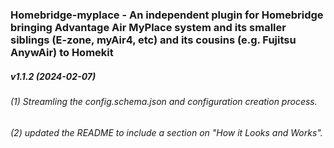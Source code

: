 ### Homebridge-myplace - An independent plugin for Homebridge bringing Advantage Air MyPlace system and its smaller siblings (E-zone, myAir4, etc) and its cousins (e.g. Fujitsu AnywAir) to Homekit
##### v1.1.2 (2024-02-07)

###### (1) Streamling the config.schema.json and configuration creation process.
###### (2) updated the README to include a section on "How it Looks and Works".
